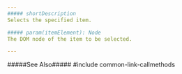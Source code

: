 ```yaml
---
##### shortDescription
Selects the specified item.

##### param(itemElement): Node
The DOM node of the item to be selected.

---
```

#####See Also#####
#include common-link-callmethods